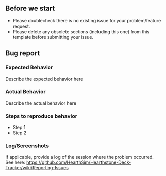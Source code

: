 ## Before we start
- Please doublecheck there is no existing issue for your problem/feature request.  
- Please delete any obsolete sections (including this one) from this template before submitting your issue.

## Bug report

### Expected Behavior
Describe the expected behavior here

### Actual Behavior
Describe the actual behavior here

### Steps to reproduce behavior
- Step 1
- Step 2

### Log/Screenshots
If applicable, provide a log of the session where the problem occurred.  
See here: https://github.com/HearthSim/Hearthstone-Deck-Tracker/wiki/Reporting-Issues
